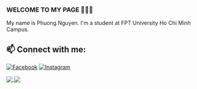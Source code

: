 
### WELCOME TO MY PAGE 👋👋👋
My name is Phuong Nguyen. I'm a student at FPT University Ho Chi Minh Campus.<br>
## 📫 Connect with me: 
  
 <a href="https://www.facebook.com/profile.php?id=100079521849133">![Facebook](https://img.shields.io/badge/Facebook-%231877F2.svg?style=for-the-badge&logo=Facebook&logoColor=white)</a> 
 <a href="https://www.instagram.com/hyunn_2707?fbclid=IwZXh0bgNhZW0CMTAAAR37IUC9y-QWhyNCW8FWqOv5DZCyckwjWxMDUwhkloxbPaeDbr-15G08_yg_aem_AXoi-YLX24-W-yBrumKGicmX6lOTWM3OJE9mQFDMc2SA0IcG2exJSIT9i4Mf2IEAxWvb_sffOvTmAMqsH2yAk4m7">![Instagram](https://img.shields.io/badge/Instagram-%23E4405F.svg?style=for-the-badge&logo=Instagram&logoColor=white)</a> 



<a href="https://github.com/nguyenhcp2004/shopee-clone">
  <!-- Change the `github-readme-stats.anuraghazra1.vercel.app` to `github-readme-stats.vercel.app`  -->
  <img align="center" src="https://github-readme-stats.anuraghazra1.vercel.app/api/pin/?username=nguyenhcp2004&repo=shopee-clone&theme=onedark" />
</a>

<a href="https://github.com/nguyenhcp2004/Twitter">
  <!-- Change the `github-readme-stats.anuraghazra1.vercel.app` to `github-readme-stats.vercel.app`  -->
  <img align="center" src="https://github-readme-stats.anuraghazra1.vercel.app/api/pin/?username=nguyenhcp2004&repo=Twitter&theme=dark" />
</a> 

